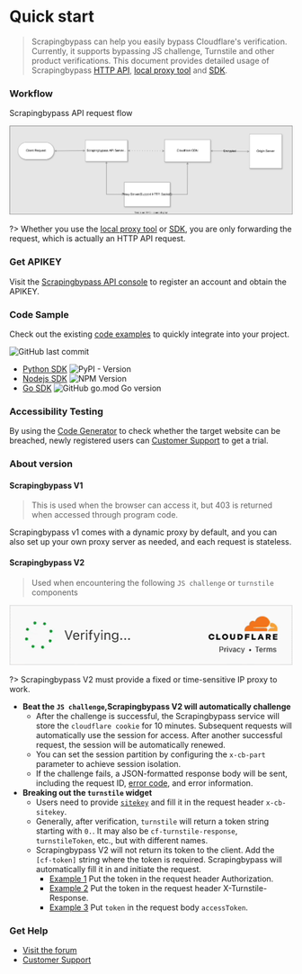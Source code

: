 # Quick start

> Scrapingbypass can help you easily bypass Cloudflare's verification. Currently, it supports bypassing JS challenge,
> Turnstile and other product verifications. This document provides detailed usage of
> Scrapingbypass [HTTP API](/us-en/request_parameters), [local proxy tool](/us-en/proxy_tools)
> and [SDK](/us-en/quickstart?id=code-sample).

### Workflow

Scrapingbypass API request flow

![cloudbypass_api_fc.svg](img/cloudbypass_api_fc.svg)

?> Whether you use the [local proxy tool](/us-en/proxy_tools) or [SDK](/us-en/quickstart?id=code-sample), you are only
forwarding the request, which is actually an HTTP API request.

### Get APIKEY

Visit the [Scrapingbypass API console](https://console.cloudbypass.com/#/api/) to register an account and obtain the APIKEY.

### Code Sample

Check out the existing [code examples](https://github.com/cloudbypass/example) to quickly integrate into your project.

![GitHub last commit](https://img.shields.io/github/last-commit/cloudbypass/example ":no-zoom")

* [Python SDK](/us-en/python_sdk) ![PyPI - Version](https://img.shields.io/pypi/v/cloudbypass ":no-zoom")
* [Nodejs SDK](/us-en/nodejs_sdk) ![NPM Version](https://img.shields.io/npm/v/cloudbypass-sdk ":no-zoom")
* [Go SDK](/us-en/golang_sdk) ![GitHub go.mod Go version](https://img.shields.io/github/go-mod/go-version/cloudbypass/golang-sdk ":no-zoom")

### Accessibility Testing

By using the [Code Generator](https://console.cloudbypass.com/#/code-generator) to check whether the target website can be breached, newly registered users can [Customer Support](https://t.me/cloudbypass) to get a trial.

### About version

#### Scrapingbypass V1

> This is used when the browser can access it, but 403 is returned when accessed through program code.

Scrapingbypass v1 comes with a dynamic proxy by default, and you can also set up your own proxy server as needed, and each request is stateless.

#### Scrapingbypass V2

> Used when encountering the following `JS challenge` or `turnstile` components

![turnstile.png](img%2Fturnstile.gif ":no-zoom :size=350")

?> Scrapingbypass V2 must provide a fixed or time-sensitive IP proxy to work.

* **Beat the `JS challenge`,Scrapingbypass V2 will automatically challenge**
    * After the challenge is successful, the Scrapingbypass service will store the `cloudflare cookie` for 10 minutes. Subsequent requests will automatically use the session for access. After another successful request, the session will be automatically renewed.
    * You can set the session partition by configuring the `x-cb-part` parameter to achieve session isolation.
    * If the challenge fails, a JSON-formatted response body will be sent, including the request ID, [error code](/us-en/response_data?id=error-code), and error information.
* **Breaking out the `turnstile` widget**
    * Users need to provide [`sitekey`](/us-en/request_parameters?id=how-to-get-sitekey) and fill it in the request header `x-cb-sitekey`.
    * Generally, after verification, `turnstile` will return a token string starting with `0.`. It may also be `cf-turnstile-response`, `turnstileToken`, etc., but with different names.
    * Scrapingbypass V2 will not return its token to the client. Add the `[cf-token]` string where the token is required. Scrapingbypass will automatically fill it in and initiate the request.
        * [Example 1](https://github.com/cloudbypass/example/blob/main/code/com/berachain/faucet/artio/api_claim.py#L20)
          Put the token in the request header Authorization.
        * [Example 2](https://github.com/cloudbypass/example/blob/main/code/com/joshsfrogs/login.py#L24)
          Put the token in the request header X-Turnstile-Response.
        * [Example 3](https://github.com/cloudbypass/example/blob/main/code/com/cityline/api_otp.py#L22)
          Put `token` in the request body `accessToken`.

### Get Help

* [Visit the forum](https://www.cloudbypass.com/blog/)
* [Customer Support](https://t.me/cloudbypass)
